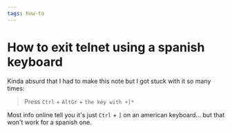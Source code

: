 ```yaml
---
tags: how-to
---
```


# How to exit telnet using a spanish keyboard
Kinda absurd that I had to make this note but I got stuck with it so many times:

> Press `Ctrl` + `AltGr` + `the key with +]*`

Most info online tell you it's just `Ctrl` + `]` on an american keyboard... but that won't work for a spanish one.
